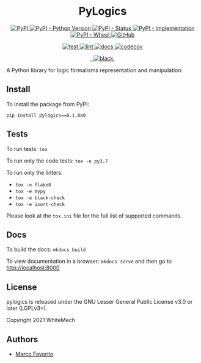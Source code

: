 <h1 align="center">
  <b>PyLogics</b>
</h1>

<p align="center">
  <a href="https://pypi.org/project/pylogics">
    <img alt="PyPI" src="https://img.shields.io/pypi/v/pylogics">
  </a>
  <a href="https://pypi.org/project/pylogics">
    <img alt="PyPI - Python Version" src="https://img.shields.io/pypi/pyversions/pylogics" />
  </a>
  <a href="">
    <img alt="PyPI - Status" src="https://img.shields.io/pypi/status/pylogics" />
  </a>
  <a href="">
    <img alt="PyPI - Implementation" src="https://img.shields.io/pypi/implementation/pylogics">
  </a>
  <a href="">
    <img alt="PyPI - Wheel" src="https://img.shields.io/pypi/wheel/pylogics">
  </a>
  <a href="https://github.com/marcofavorito/pylogics/blob/master/LICENSE">
    <img alt="GitHub" src="https://img.shields.io/github/license/marcofavorito/pylogics">
  </a>
</p>
<p align="center">
  <a href="">
    <img alt="test" src="https://github.com/marcofavorito/pylogics/workflows/test/badge.svg">
  </a>
  <a href="">
    <img alt="lint" src="https://github.com/marcofavorito/pylogics/workflows/lint/badge.svg">
  </a>
  <a href="">
    <img alt="docs" src="https://github.com/marcofavorito/pylogics/workflows/docs/badge.svg">
  </a>
  <a href="https://codecov.io/gh/marcofavorito/pylogics">
    <img alt="codecov" src="https://codecov.io/gh/marcofavorito/pylogics/branch/master/graph/badge.svg?token=FG3ATGP5P5">
  </a>
</p>
<p align="center">
  <a href="https://img.shields.io/badge/flake8-checked-blueviolet">
    <img alt="" src="https://img.shields.io/badge/flake8-checked-blueviolet">
  </a>
  <a href="https://img.shields.io/badge/mypy-checked-blue">
    <img alt="" src="https://img.shields.io/badge/mypy-checked-blue">
  </a>
  <a href="https://img.shields.io/badge/code%20style-black-black">
    <img alt="black" src="https://img.shields.io/badge/code%20style-black-black" />
  </a>
  <a href="https://www.mkdocs.org/">
    <img alt="" src="https://img.shields.io/badge/docs-mkdocs-9cf">
  </a>
</p>


A Python library for logic formalisms representation and manipulation.

## Install

To install the package from PyPI:
```
pip install pylogics==0.1.0a0
```

## Tests

To run tests: `tox`

To run only the code tests: `tox -e py3.7`

To run only the linters: 
- `tox -e flake8`
- `tox -e mypy`
- `tox -e black-check`
- `tox -e isort-check`

Please look at the `tox.ini` file for the full list of supported commands. 

## Docs

To build the docs: `mkdocs build`

To view documentation in a browser: `mkdocs serve`
and then go to [http://localhost:8000](http://localhost:8000)

## License

pylogics is released under the GNU Lesser General Public License v3.0 or later (LGPLv3+).

Copyright 2021 WhiteMech

## Authors

- [Marco Favorito](https://github.com/marcofavorito)
